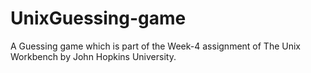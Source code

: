 # UnixGuessing-game
A Guessing game which is part of the Week-4 assignment of The Unix Workbench by John Hopkins University.

